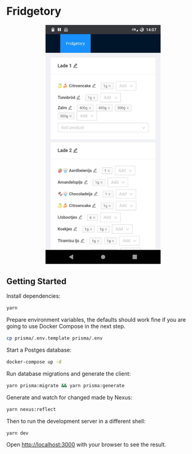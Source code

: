 # Fridgetory

<div align="center">
  <img src="./docs/imgs/screenshot.jpg" width="300px" />
</div>

## Getting Started

Install dependencies:

```bash
yarn
```

Prepare environment variables, the defaults should work fine if you are going to use Docker Compose in the next step.

```bash
cp prisma/.env.template prisma/.env
```

Start a Postges database:

```bash
docker-compose up -d
```

Run database migrations and generate the client:

```bash
yarn prisma:migrate && yarn prisma:generate
```

Generate and watch for changed made by Nexus:

```bash
yarn nexus:reflect
```

Then to run the development server in a different shell:

```bash
yarn dev
```

Open [http://localhost:3000](http://localhost:3000) with your browser to see the result.
